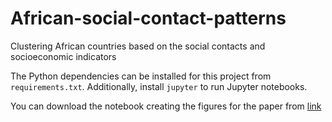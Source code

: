 # African-social-contact-patterns
Clustering African countries based on the social contacts and socioeconomic indicators

The Python dependencies can be installed for this project from `requirements.txt`. 
Additionally, install `jupyter` to run Jupyter notebooks.

You can download the notebook creating the figures for the paper from
[link](https://drive.google.com/file/d/1vAWAdHEKeIs__-rQLeL_I6IW1MSug6qe/view?usp=share_link)